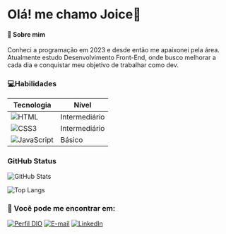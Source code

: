 # Olá! me chamo Joice👋


#### 🌱 Sobre mim
Conheci a programação em 2023 e desde então me apaixonei pela área. Atualmente estudo Desenvolvimento Front-End, onde busco melhorar a cada dia e conquistar meu objetivo de trabalhar como dev.

### **💻Habilidades**

| Tecnologia  | Nível   |
| -------     | -------- |
|![HTML](https://img.shields.io/badge/HTML5-E34F26?style=for-the-badge&logo=html5&logoColor=white)| Intermediário   |
|![CSS3](https://img.shields.io/badge/CSS3-1572B6?style=for-the-badge&logo=css3&logoColor=white) | Intermediário   |
|![JavaScript](https://img.shields.io/badge/JavaScript-F7DF1E?style=for-the-badge&logo=javascript&logoColor=black) | Básico   |


### **GitHub Status**

![GitHub Stats](https://github-readme-stats.vercel.app/api?username=R-JoiceAraujo&theme=synthwave&bg_color=000&border_color=AA42F7&show_icons=true&icon_color=AA42F7&title_color=AA42F7&text_color=FFF)

![Top Langs](https://github-readme-stats-git-masterrstaa-rickstaa.vercel.app/api/top-langs/?username=R-JoiceAraujo&layout=compact&bg_color=000&border_color=AA42F7&title_color=AA42F7&text_color=FFF)

### **📲 Você pode me encontrar em:**

[![Perfil DIO](https://img.shields.io/badge/-Meu%20Perfil%20na%20DIO-9400D3?style=for-the-badge)](https://www.dio.me/users/ja0779252)
[![E-mail](https://img.shields.io/badge/-Email-000?style=for-the-badge&logo=gmail&logoColor=AA42F7)](mailto:ja0779252@gmail.com)
[![LinkedIn](https://img.shields.io/badge/-LinkedIn-000?style=for-the-badge&logo=linkedin&logoColor=AA42F7)](https://www.linkedin.com/in/joice-araujo-dev24/)


